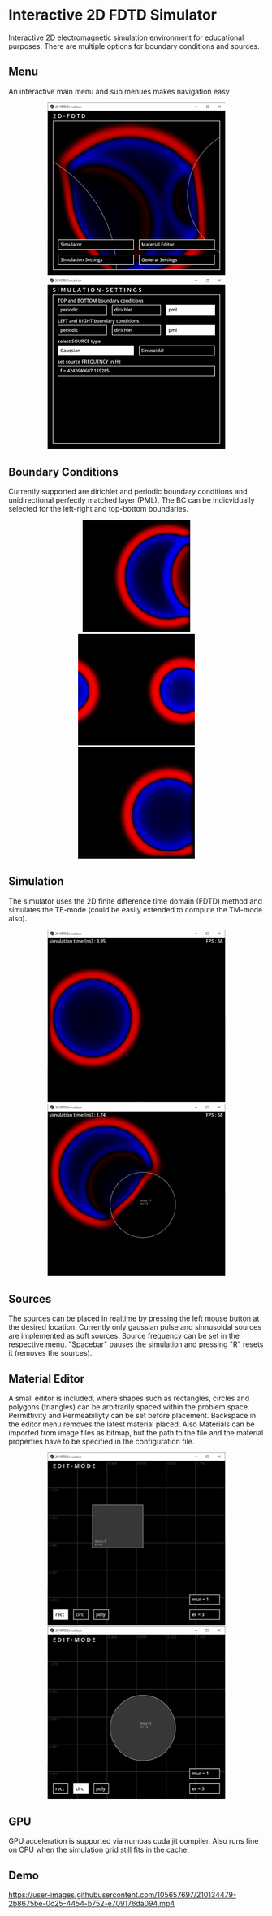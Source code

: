 # Interactive 2D FDTD Simulator

Interactive 2D electromagnetic simulation environment for educational purposes. There are multiple options for boundary conditions and sources.


## Menu

An interactive main menu and sub menues makes navigation easy

<p align="center">
  <img src="assets/menu.PNG" width="350"  hspace="50" />
  <img src="assets/menusim.PNG" width="350"  /> 
</p>


## Boundary Conditions

Currently supported are dirichlet and periodic boundary conditions and unidirectional perfectly matched layer (PML). The BC can be indicvidually selected 
for the left-right and top-bottom boundaries.

<p align="center">
  <img src="assets/dirichlet.png" height="220"  hspace="20" />
  <img src="assets/periodic.png" height="220"  hspace="50" /> 
  <img src="assets/pml.png" height="220" />
</p>


## Simulation

The simulator uses the 2D finite difference time domain (FDTD) method 
and simulates the TE-mode (could be easily extended to compute the TM-mode also).

<p align="center">
  <img src="assets/sim01.PNG" width="350"  hspace="50" />
  <img src="assets/sim02.PNG" width="350"  /> 
</p>




## Sources

The sources can be placed in realtime by pressing the left mouse button at the desired location. Currently only gaussian pulse and sinnusoidal sources are 
implemented as soft sources. Source frequency can be set in the respective menu. "Spacebar" pauses the simulation and pressing "R" resets it (removes the sources).


## Material Editor

A small editor is included, where shapes such as rectangles, circles and polygons (triangles) can be arbitrarily spaced within the problem space. Permittivity 
and Permeabiliyty can be set before placement. Backspace in the editor menu removes the latest material placed. Also Materials can be imported from image files 
as bitmap, but the path to the file and the material properties have to be specified in the configuration file.


<p align="center">
  <img src="assets/editor01.PNG" width="350"  hspace="50" />
  <img src="assets/editor02.PNG" width="350"  /> 
</p>


## GPU

GPU acceleration is supported via numbas cuda jit compiler. Also runs fine on CPU when the simulation grid still fits in the cache.


## Demo

https://user-images.githubusercontent.com/105657697/210134479-2b8675be-0c25-4454-b752-e709176da094.mp4



